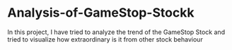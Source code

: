 # Analysis-of-GameStop-Stockk
In this project, I have tried to analyze the trend of the GameStop Stock and tried to visualize how extraordinary is it from other stock behaviour 
